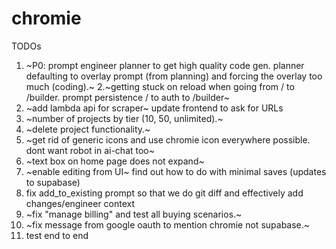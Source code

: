 # chromie

TODOs
1. ~P0: prompt engineer planner to get high quality code gen. planner defaulting to overlay prompt (from planning) and forcing the overlay too much (coding).~
2.~getting stuck on reload when going from / to /builder. prompt persistence / to auth to /builder~
4. ~add lambda api for scraper~ update frontend to ask for URLs
5. ~number of projects by tier (10, 50, unlimited).~
6. ~delete project functionality.~
7. ~get rid of generic icons and use chromie icon everywhere possible. dont want robot in ai-chat too~
8. ~text box on home page does not expand~
9. ~enable editing from UI~ find out how to do with minimal saves (updates to supabase)
10. fix add_to_existing prompt so that we do git diff and effectively add changes/engineer context
11. ~fix "manage billing" and test all buying scenarios.~
12. ~fix message from google oauth to mention chromie not supabase.~
13. test end to end
   
